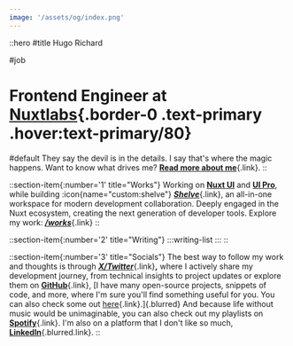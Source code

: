 ```yaml
---
image: '/assets/og/index.png'
---
```


::hero
#title
Hugo Richard

#job
# Frontend Engineer at [Nuxtlabs](https://nuxtlabs.com){.border-0 .text-primary .hover:text-primary/80}

#default
They say the devil is in the details. I say that's where the magic happens. Want to know what drives me? [**Read more about me**](/about){.link}.
::

::section-item{:number='1' title="Works"}
Working on [**Nuxt UI**](https://ui3.nuxt.dev/getting-started) and [**UI Pro**](https://ui3.nuxt.dev/getting-started), while building :icon{name="custom:shelve"} [***Shelve***](https://shelve.cloud){.link}, an all-in-one workspace for modern development collaboration. Deeply engaged in the Nuxt ecosystem, creating the next generation of developer tools. Explore my work: [***/works***](/works){.link}
::

::section-item{:number='2' title="Writing"}
  :::writing-list
  :::
::

::section-item{:number='3' title="Socials"}
The best way to follow my work and thoughts is through [***X/Twitter***](https://dub.sh/hrcd-x){.link}**,** where I actively share my development journey, from technical insights to project updates or explore them on [**GitHub**](https://git.new/hugorcd){.link}, [I have many open-source projects, snippets of code, and more, where I'm sure you'll find something useful for you. You can also check some out [here](/playground){.link}.]{.blurred} And because life without music would be unimaginable, you can also check out my playlists on [**Spotify**](https://spti.fi/HugoRCD){.link}. I'm also on a platform that I don't like so much, [**LinkedIn**](https://dub.sh/hrcd-linkedin){.blurred.link}.
::
